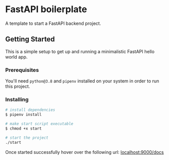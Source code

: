 # FastAPI boilerplate

A template to start a FastAPI backend project.

## Getting Started

This is a simple setup to get up and running a minimalistic FastAPI hello world app.

### Prerequisites

You'll need `python@3.8` and `pipenv` installed on your system in order to run this project.

### Installing


```sh
# install dependencies
$ pipenv install

# make start script executable
$ chmod +x start

# start the project
./start
```

Once started successfully hover over the following url:
[localhost:9000/docs](http://127.0.0.1:9000/docs)

